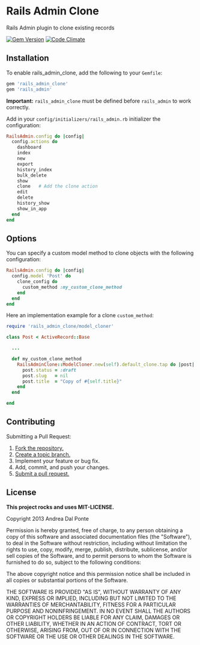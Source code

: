 # Rails Admin Clone

Rails Admin plugin to clone existing records

[![Gem Version](https://badge.fury.io/rb/rails_admin_clone.png)](http://badge.fury.io/rb/rails_admin_clone)
[![Code Climate](https://codeclimate.com/github/dalpo/rails_admin_clone.png)](https://codeclimate.com/github/dalpo/rails_admin_clone)

## Installation

To enable rails_admin_clone, add the following to your `Gemfile`:

```ruby
gem 'rails_admin_clone'
gem 'rails_admin'
```
**Important:** `rails_admin_clone` must be defined before `rails_admin` to work correctly.


Add in your `config/initializers/rails_admin.rb` initializer the configuration:
```ruby
RailsAdmin.config do |config|
  config.actions do
    dashboard
    index
    new
    export
    history_index
    bulk_delete
    show
    clone   # Add the clone action
    edit
    delete
    history_show
    show_in_app
  end
end
```

## Options
You can specify a custom model method to clone objects with the following configuration:
```ruby
RailsAdmin.config do |config|
  config.model 'Post' do
    clone_config do
      custom_method :my_custom_clone_method
    end
  end
end
```

Here an implementation example for a clone `custom_method`:
```ruby
require 'rails_admin_clone/model_cloner'

class Post < ActiveRecord::Base

  ...

  def my_custom_clone_method
    RailsAdminClone::ModelCloner.new(self).default_clone.tap do |post|
      post.status = :draft
      post.slug   = nil
      post.title  = "Copy of #{self.title}"
    end
  end

end
```

## Contributing
Submitting a Pull Request:

1. [Fork the repository.][fork]
2. [Create a topic branch.][branch]
3. Implement your feature or bug fix.
4. Add, commit, and push your changes.
5. [Submit a pull request.][pr]

[fork]: http://help.github.com/fork-a-repo/
[branch]: http://learn.github.com/p/branching.html
[pr]: http://help.github.com/send-pull-requests/


## License
**This project rocks and uses MIT-LICENSE.**

Copyright 2013 Andrea Dal Ponte

Permission is hereby granted, free of charge, to any person obtaining
a copy of this software and associated documentation files (the
"Software"), to deal in the Software without restriction, including
without limitation the rights to use, copy, modify, merge, publish,
distribute, sublicense, and/or sell copies of the Software, and to
permit persons to whom the Software is furnished to do so, subject to
the following conditions:

The above copyright notice and this permission notice shall be
included in all copies or substantial portions of the Software.

THE SOFTWARE IS PROVIDED "AS IS", WITHOUT WARRANTY OF ANY KIND,
EXPRESS OR IMPLIED, INCLUDING BUT NOT LIMITED TO THE WARRANTIES OF
MERCHANTABILITY, FITNESS FOR A PARTICULAR PURPOSE AND
NONINFRINGEMENT. IN NO EVENT SHALL THE AUTHORS OR COPYRIGHT HOLDERS BE
LIABLE FOR ANY CLAIM, DAMAGES OR OTHER LIABILITY, WHETHER IN AN ACTION
OF CONTRACT, TORT OR OTHERWISE, ARISING FROM, OUT OF OR IN CONNECTION
WITH THE SOFTWARE OR THE USE OR OTHER DEALINGS IN THE SOFTWARE.

